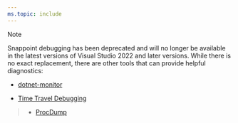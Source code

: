 ```yaml
---
ms.topic: include
---
```

> [!NOTE]
> Snappoint debugging has been deprecated and will no longer be available in the latest versions of Visual Studio 2022 and later versions. While there is no exact replacement, there are other tools that can provide helpful diagnostics:
>
> - [dotnet-monitor](/dotnet/core/diagnostics/dotnet-monitor)
- [Time Travel Debugging](/windows-hardware/drivers/debuggercmds/time-travel-debugging-overview)
> - [ProcDump](/sysinternals/downloads/procdump)